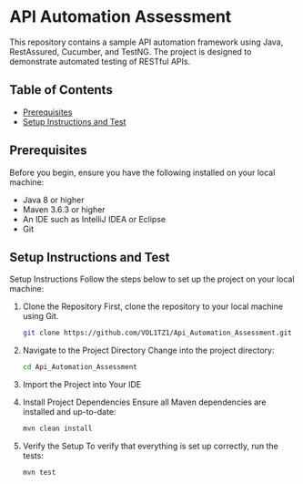 # API Automation Assessment

This repository contains a sample API automation framework using Java, RestAssured, Cucumber, and TestNG. The project is designed to demonstrate automated testing of RESTful APIs.

## Table of Contents

- [Prerequisites](#prerequisites)
- [Setup Instructions and Test](#setup-instructions)




## Prerequisites

Before you begin, ensure you have the following installed on your local machine:

- Java 8 or higher
- Maven 3.6.3 or higher
- An IDE such as IntelliJ IDEA or Eclipse
- Git

## Setup Instructions and Test

Setup Instructions
Follow the steps below to set up the project on your local machine:

1. Clone the Repository
   First, clone the repository to your local machine using Git.
    ```bash
    git clone https://github.com/VOL1TZ1/Api_Automation_Assessment.git
    ```
2. Navigate to the Project Directory
   Change into the project directory:
    ```bash
    cd Api_Automation_Assessment
    ```
3. Import the Project into Your IDE
   
4. Install Project Dependencies
   Ensure all Maven dependencies are installed and up-to-date:
    ```bash
    mvn clean install
    ```
5. Verify the Setup
   To verify that everything is set up correctly, run the tests:

    ```bash
    mvn test
    ```



